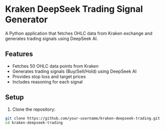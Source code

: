 # Kraken DeepSeek Trading Signal Generator

A Python application that fetches OHLC data from Kraken exchange and generates trading signals using DeepSeek AI.

## Features

- Fetches 50 OHLC data points from Kraken
- Generates trading signals (Buy/Sell/Hold) using DeepSeek AI
- Provides stop loss and target prices
- Includes reasoning for each signal

## Setup

1. Clone the repository:
```bash
git clone https://github.com/your-username/kraken-deepseek-trading.git
cd kraken-deepseek-trading
